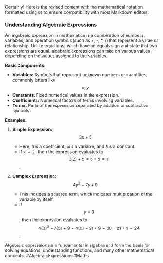Certainly! Here is the revised content with the mathematical notation formatted using `$$` to ensure compatibility with most Markdown editors:

### Understanding Algebraic Expressions

An algebraic expression in mathematics is a combination of numbers, variables, and operation symbols (such as +, -, *, /) that represent a value or relationship. Unlike equations, which have an equals sign and state that two expressions are equal, algebraic expressions can take on various values depending on the values assigned to the variables.

**Basic Components:**
- **Variables:** Symbols that represent unknown numbers or quantities, commonly letters like $$x,y$$
- **Constants:** Fixed numerical values in the expression.
- **Coefficients:** Numerical factors of terms involving variables.
- **Terms:** Parts of the expression separated by addition or subtraction symbols.

**Examples:**
1. **Simple Expression:** $$3x + 5$$
   - Here, `3` is a coefficient, `x`i s a variable, and  `5` is a constant.
   - If `x = 2` , then the expression evaluates to $$3(2) + 5 = 6 + 5 = 11$$.

2. **Complex Expression:** $$4y^2 - 7y + 9$$
   - This includes a squared term, which indicates multiplication of the variable by itself.
   - If $$y = 3$$, then the expression evaluates to $$4(3)^2 - 7(3) + 9 = 4(9) - 21 + 9 = 36 - 21 + 9 = 24$$.

Algebraic expressions are fundamental in algebra and form the basis for solving equations, understanding functions, and many other mathematical concepts. #AlgebraicExpressions #Maths